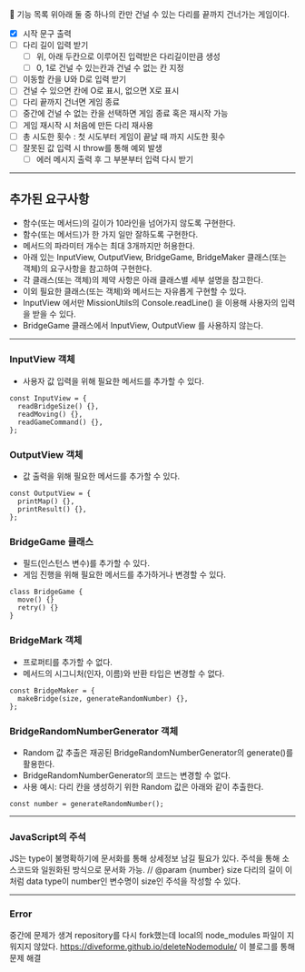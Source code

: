 🚀 기능 목록
위아래 둘 중 하나의 칸만 건널 수 있는 다리를 끝까지 건너가는 게임이다.

- [x] 시작 문구 출력
- [ ] 다리 길이 입력 받기
  - [ ] 위, 아래 두칸으로 이루어진 입력받은 다리길이만큼 생성
  - [ ] 0, 1로 건널 수 있는칸과 건널 수 없는 칸 지정
- [ ] 이동할 칸을 U와 D로 입력 받기
- [ ] 건널 수 있으면 칸에 O로 표시, 없으면 X로 표시
- [ ] 다리 끝까지 건너면 게임 종료
- [ ] 중간에 건널 수 없는 칸을 선택하면 게임 종료 혹은 재시작 가능
- [ ] 게임 재시작 시 처음에 만든 다리 재사용
- [ ] 총 시도한 횟수 : 첫 시도부터 게임이 끝날 때 까지 시도한 횟수
- [ ] 잘못된 값 입력 시 throw를 통해 예외 발생
  - [ ] 에러 메시지 출력 후 그 부분부터 입력 다시 받기

---

## 추가된 요구사항
- 함수(또는 메서드)의 길이가 10라인을 넘어가지 않도록 구현한다.
- 함수(또는 메서드)가 한 가지 일만 잘하도록 구현한다.
- 메서드의 파라미터 개수는 최대 3개까지만 허용한다.
- 아래 있는 InputView, OutputView, BridgeGame, BridgeMaker 클래스(또는 객체)의 요구사항을 참고하여 구현한다.
- 각 클래스(또는 객체)의 제약 사항은 아래 클래스별 세부 설명을 참고한다.
- 이외 필요한 클래스(또는 객체)와 메서드는 자유롭게 구현할 수 있다.
- InputView 에서만 MissionUtils의 Console.readLine() 을 이용해 사용자의 입력을 받을 수 있다.
- BridgeGame 클래스에서 InputView, OutputView 를 사용하지 않는다.

---
### InputView 객체
- 사용자 값 입력을 위해 필요한 메서드를 추가할 수 있다.
```
const InputView = {
  readBridgeSize() {},
  readMoving() {},
  readGameCommand() {},
};
```

### OutputView 객체
- 값 출력을 위해 필요한 메서드를 추가할 수 있다.
```
const OutputView = {
  printMap() {},
  printResult() {},
};
```

### BridgeGame 클래스
- 필드(인스턴스 변수)를 추가할 수 있다.
- 게임 진행을 위해 필요한 메서드를 추가하거나 변경할 수 있다.
```
class BridgeGame {
  move() {}
  retry() {}
}
```

### BridgeMark 객체
- 프로퍼티를 추가할 수 없다.
- 메서드의 시그니처(인자, 이름)와 반환 타입은 변경할 수 없다.
```
const BridgeMaker = {
  makeBridge(size, generateRandomNumber) {},
};
```

### BridgeRandomNumberGenerator 객체
- Random 값 추출은 재공된 BridgeRandomNumberGenerator의 generate()를 활용한다.
- BridgeRandomNumberGenerator의 코드는 변경할 수 없다.
- 사용 예시: 다리 칸을 생성하기 위한 Random 값은 아래와 같이 추출한다.
```
const number = generateRandomNumber();
```

---

### JavaScript의 주석
JS는 type이 불명확하기에 문서화를 통해 상세정보 남길 필요가 있다.
주석을 통해 소스코드와 일원화된 방식으로 문서화 가능.
// @param {number} size 다리의 길이
이처럼 data type이 number인 변수명이 size인 주석을 작성할 수 있다.

---

### Error
중간에 문제가 생겨 repository를 다시 fork했는데 local의 node_modules 파일이 지워지지 않았다.
https://diveforme.github.io/deleteNodemodule/
이 블로그를 통해 문제 해결